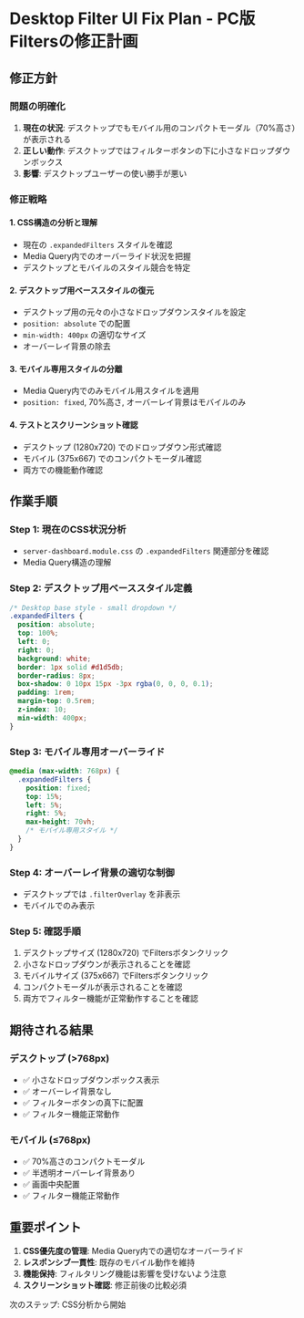 # Desktop Filter UI Fix Plan - PC版Filtersの修正計画

## 修正方針

### 問題の明確化

1. **現在の状況**: デスクトップでもモバイル用のコンパクトモーダル（70%高さ）が表示される
2. **正しい動作**: デスクトップではフィルターボタンの下に小さなドロップダウンボックス
3. **影響**: デスクトップユーザーの使い勝手が悪い

### 修正戦略

#### 1. CSS構造の分析と理解

- 現在の `.expandedFilters` スタイルを確認
- Media Query内でのオーバーライド状況を把握
- デスクトップとモバイルのスタイル競合を特定

#### 2. デスクトップ用ベーススタイルの復元

- デスクトップ用の元々の小さなドロップダウンスタイルを設定
- `position: absolute` での配置
- `min-width: 400px` の適切なサイズ
- オーバーレイ背景の除去

#### 3. モバイル専用スタイルの分離

- Media Query内でのみモバイル用スタイルを適用
- `position: fixed`, 70%高さ, オーバーレイ背景はモバイルのみ

#### 4. テストとスクリーンショット確認

- デスクトップ (1280x720) でのドロップダウン形式確認
- モバイル (375x667) でのコンパクトモーダル確認
- 両方での機能動作確認

## 作業手順

### Step 1: 現在のCSS状況分析

- `server-dashboard.module.css` の `.expandedFilters` 関連部分を確認
- Media Query構造の理解

### Step 2: デスクトップ用ベーススタイル定義

```css
/* Desktop base style - small dropdown */
.expandedFilters {
  position: absolute;
  top: 100%;
  left: 0;
  right: 0;
  background: white;
  border: 1px solid #d1d5db;
  border-radius: 8px;
  box-shadow: 0 10px 15px -3px rgba(0, 0, 0, 0.1);
  padding: 1rem;
  margin-top: 0.5rem;
  z-index: 10;
  min-width: 400px;
}
```

### Step 3: モバイル専用オーバーライド

```css
@media (max-width: 768px) {
  .expandedFilters {
    position: fixed;
    top: 15%;
    left: 5%;
    right: 5%;
    max-height: 70vh;
    /* モバイル専用スタイル */
  }
}
```

### Step 4: オーバーレイ背景の適切な制御

- デスクトップでは `.filterOverlay` を非表示
- モバイルでのみ表示

### Step 5: 確認手順

1. デスクトップサイズ (1280x720) でFiltersボタンクリック
2. 小さなドロップダウンが表示されることを確認
3. モバイルサイズ (375x667) でFiltersボタンクリック
4. コンパクトモーダルが表示されることを確認
5. 両方でフィルター機能が正常動作することを確認

## 期待される結果

### デスクトップ (>768px)

- ✅ 小さなドロップダウンボックス表示
- ✅ オーバーレイ背景なし
- ✅ フィルターボタンの真下に配置
- ✅ フィルター機能正常動作

### モバイル (≤768px)

- ✅ 70%高さのコンパクトモーダル
- ✅ 半透明オーバーレイ背景あり
- ✅ 画面中央配置
- ✅ フィルター機能正常動作

## 重要ポイント

1. **CSS優先度の管理**: Media Query内での適切なオーバーライド
2. **レスポンシブ一貫性**: 既存のモバイル動作を維持
3. **機能保持**: フィルタリング機能は影響を受けないよう注意
4. **スクリーンショット確認**: 修正前後の比較必須

次のステップ: CSS分析から開始
